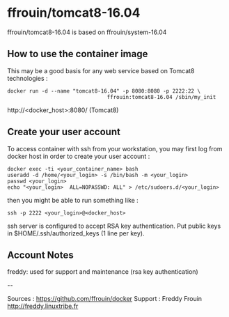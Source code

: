 # ffrouin/tomcat8-16.04

ffrouin/tomcat8-16.04 is based on ffrouin/system-16.04

## How to use the container image

This may be a good basis for any web service based on Tomcat8 technologies :

	docker run -d --name "tomcat8-16.04" -p 8080:8080 -p 2222:22 \
									ffrouin:tomcat8-16.04 /sbin/my_init

http://<docker_host>:8080/ (Tomcat8)

## Create your user account

To access container with ssh from your workstation, you may first log from docker host in order to create your user account :

	docker exec -ti <your_container_name> bash
	useradd -d /home/<your_login> -s /bin/bash -m <your_login>
	passwd <your_login>
	echo "<your_login>	ALL=NOPASSWD: ALL" > /etc/sudoers.d/<your_login>

then you might be able to run something like :

	ssh -p 2222 <your_login>@<docker_host>

ssh server is configured to accept RSA key authentication. Put public keys in $HOME/.ssh/authorized_keys (1 line per key).

## Account Notes

freddy: used for support and maintenance (rsa key authentication)

--

Sources : https://github.com/ffrouin/docker
Support : Freddy Frouin http://freddy.linuxtribe.fr
